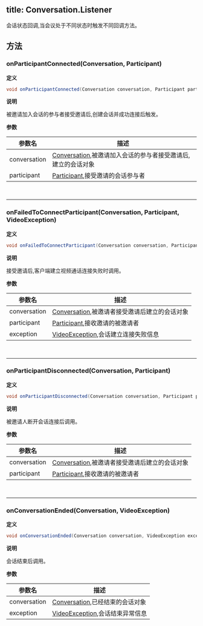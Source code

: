 title: Conversation.Listener
---

会话状态回调,当会议处于不同状态时触发不同回调方法。

## 方法

### onParticipantConnected(Conversation, Participant)

**定义**   

```java
void onParticipantConnected(Conversation conversation, Participant participant)
```

**说明**

被邀请加入会话的参与者接受邀请后,创建会话并成功连接后触发。

**参数**

| 参数名 | 描述 |
|---|---|
|conversation|[Conversation](/api/video/android/conversation.html),被邀请加入会话的参与者接受邀请后,建立的会话对象|
|participant|[Participant](/api/video/android/participant.html),接受邀请的会话参与者|

</br>

---

### onFailedToConnectParticipant(Conversation, Participant, VideoException)

**定义**   

```java
void onFailedToConnectParticipant(Conversation conversation, Participant participant, VideoException exception)
```

**说明**

接受邀请后,客户端建立视频通话连接失败时调用。

**参数**

| 参数名 | 描述 |
|---|---|
|conversation|[Conversation](/api/video/android/conversation.html),被邀请者接受邀请后建立的会话对象|
|participant|[Participant](/api/video/android/participant.html),接收邀请的被邀请者|
|exception|[VideoException](/api/video/android/video-exception.html),会话建立连接失败信息|

</br>

---

### onParticipantDisconnected(Conversation, Participant)

**定义**   

```java
void onParticipantDisconnected(Conversation conversation, Participant participant)
```

**说明**

被邀请人断开会话连接后调用。

**参数**

| 参数名 | 描述 |
|---|---|
|conversation|[Conversation](/api/video/android/conversation.html),被邀请者接受邀请后建立的会话对象|
|participant|[Participant](/api/video/android/participant.html),接收邀请的被邀请者|

</br>

---

### onConversationEnded(Conversation, VideoException)

**定义**   

```java
void onConversationEnded(Conversation conversation, VideoException exception)
```

**说明**

会话结束后调用。

**参数**

| 参数名 | 描述 |
|---|---|
|conversation|[Conversation](/api/video/android/conversation.html),已经结束的会话对象|
|exception|[VideoException](/api/video/android/video-exception.html),会话结束异常信息|

